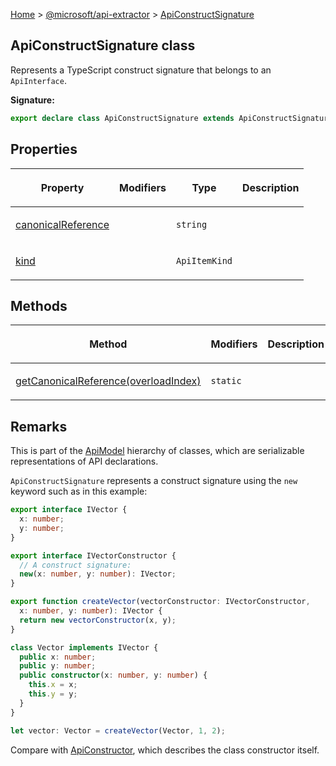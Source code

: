 [Home](./index) &gt; [@microsoft/api-extractor](./api-extractor.md) &gt; [ApiConstructSignature](./api-extractor.apiconstructsignature.md)

## ApiConstructSignature class

Represents a TypeScript construct signature that belongs to an `ApiInterface`<!-- -->.

<b>Signature:</b>

```typescript
export declare class ApiConstructSignature extends ApiConstructSignature_base 
```

## Properties

|  <p>Property</p> | <p>Modifiers</p> | <p>Type</p> | <p>Description</p> |
|  --- | --- | --- | --- |
|  <p>[canonicalReference](./api-extractor.apiconstructsignature.canonicalreference.md)</p> |  | <p>`string`</p> | <p></p> |
|  <p>[kind](./api-extractor.apiconstructsignature.kind.md)</p> |  | <p>`ApiItemKind`</p> | <p></p> |

## Methods

|  <p>Method</p> | <p>Modifiers</p> | <p>Description</p> |
|  --- | --- | --- |
|  <p>[getCanonicalReference(overloadIndex)](./api-extractor.apiconstructsignature.getcanonicalreference.md)</p> | <p>`static`</p> |  |

## Remarks

This is part of the [ApiModel](./api-extractor.apimodel.md) hierarchy of classes, which are serializable representations of API declarations.

`ApiConstructSignature` represents a construct signature using the `new` keyword such as in this example:

```ts
export interface IVector {
  x: number;
  y: number;
}

export interface IVectorConstructor {
  // A construct signature:
  new(x: number, y: number): IVector;
}

export function createVector(vectorConstructor: IVectorConstructor,
  x: number, y: number): IVector {
  return new vectorConstructor(x, y);
}

class Vector implements IVector {
  public x: number;
  public y: number;
  public constructor(x: number, y: number) {
    this.x = x;
    this.y = y;
  }
}

let vector: Vector = createVector(Vector, 1, 2);

```
Compare with [ApiConstructor](./api-extractor.apiconstructor.md)<!-- -->, which describes the class constructor itself.


